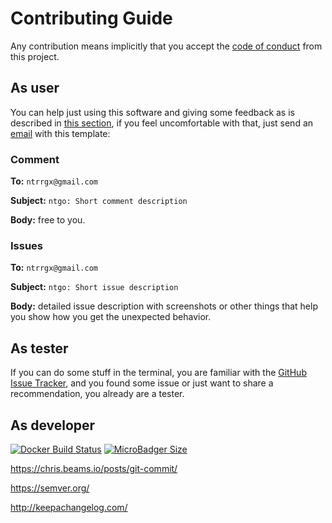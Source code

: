 # Contributing Guide

Any contribution means implicitly that you accept the [code of conduct](CODE_OF_CONDUCT.md)
from this project.

## As user

You can help just using this software and giving some feedback as is described
in [this section](#as-tester), if you feel uncomfortable with that, just send
an [email](mailto:ntrrgx@gmail.com?Subject=ntgo:%20) with this template:

### Comment

**To:** `ntrrgx@gmail.com`

**Subject:** `ntgo: Short comment description`

**Body:** free to you.

### Issues

**To:** `ntrrgx@gmail.com`

**Subject:** `ntgo: Short issue description`

**Body:** detailed issue description with screenshots or other things that help
you show how you get the unexpected behavior.

## As tester

[GitHub Issue Tracker]: https://github.com/ntrrg/ntenvs/issues

If you can do some stuff in the terminal, you are familiar with the [GitHub Issue Tracker][],
and you found some issue or just want to share a recommendation, you already
are a tester.

## As developer

[![Docker Build Status](https://img.shields.io/docker/build/ntrrg/ntgo.svg)](https://store.docker.com/community/images/ntrrg/ntgo/)
[![MicroBadger Size](https://img.shields.io/microbadger/image-size/ntrrg/ntgo.svg)](https://microbadger.com/images/ntrrg/ntgo)

<https://chris.beams.io/posts/git-commit/>

<https://semver.org/>

<http://keepachangelog.com/>

